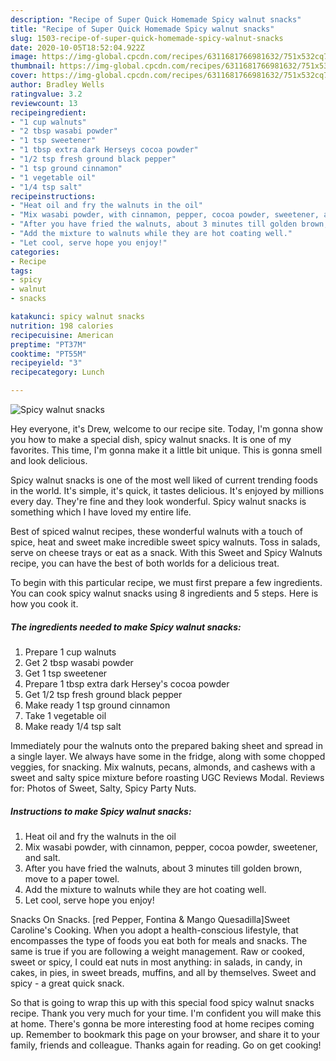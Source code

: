 ```yaml
---
description: "Recipe of Super Quick Homemade Spicy walnut snacks"
title: "Recipe of Super Quick Homemade Spicy walnut snacks"
slug: 1503-recipe-of-super-quick-homemade-spicy-walnut-snacks
date: 2020-10-05T18:52:04.922Z
image: https://img-global.cpcdn.com/recipes/6311681766981632/751x532cq70/spicy-walnut-snacks-recipe-main-photo.jpg
thumbnail: https://img-global.cpcdn.com/recipes/6311681766981632/751x532cq70/spicy-walnut-snacks-recipe-main-photo.jpg
cover: https://img-global.cpcdn.com/recipes/6311681766981632/751x532cq70/spicy-walnut-snacks-recipe-main-photo.jpg
author: Bradley Wells
ratingvalue: 3.2
reviewcount: 13
recipeingredient:
- "1 cup walnuts"
- "2 tbsp wasabi powder"
- "1 tsp sweetener"
- "1 tbsp extra dark Herseys cocoa powder"
- "1/2 tsp fresh ground black pepper"
- "1 tsp ground cinnamon"
- "1 vegetable oil"
- "1/4 tsp salt"
recipeinstructions:
- "Heat oil and fry the walnuts in the oil"
- "Mix wasabi powder, with cinnamon, pepper, cocoa powder, sweetener, and salt."
- "After you have fried the walnuts, about 3 minutes till golden brown, move to a paper towel."
- "Add the mixture to walnuts while they are hot coating well."
- "Let cool, serve hope you enjoy!"
categories:
- Recipe
tags:
- spicy
- walnut
- snacks

katakunci: spicy walnut snacks 
nutrition: 198 calories
recipecuisine: American
preptime: "PT37M"
cooktime: "PT55M"
recipeyield: "3"
recipecategory: Lunch

---
```



![Spicy walnut snacks](https://img-global.cpcdn.com/recipes/6311681766981632/751x532cq70/spicy-walnut-snacks-recipe-main-photo.jpg)

Hey everyone, it's Drew, welcome to our recipe site. Today, I'm gonna show you how to make a special dish, spicy walnut snacks. It is one of my favorites. This time, I'm gonna make it a little bit unique. This is gonna smell and look delicious.

Spicy walnut snacks is one of the most well liked of current trending foods in the world. It's simple, it's quick, it tastes delicious. It's enjoyed by millions every day. They're fine and they look wonderful. Spicy walnut snacks is something which I have loved my entire life.

Best of spiced walnut recipes, these wonderful walnuts with a touch of spice, heat and sweet make incredible sweet spicy walnuts. Toss in salads, serve on cheese trays or eat as a snack. With this Sweet and Spicy Walnuts recipe, you can have the best of both worlds for a delicious treat.


To begin with this particular recipe, we must first prepare a few ingredients. You can cook spicy walnut snacks using 8 ingredients and 5 steps. Here is how you cook it.

<!--inarticleads1-->

##### The ingredients needed to make Spicy walnut snacks:

1. Prepare 1 cup walnuts
1. Get 2 tbsp wasabi powder
1. Get 1 tsp sweetener
1. Prepare 1 tbsp extra dark Hersey&#39;s cocoa powder
1. Get 1/2 tsp fresh ground black pepper
1. Make ready 1 tsp ground cinnamon
1. Take 1 vegetable oil
1. Make ready 1/4 tsp salt


Immediately pour the walnuts onto the prepared baking sheet and spread in a single layer. We always have some in the fridge, along with some chopped veggies, for snacking. Mix walnuts, pecans, almonds, and cashews with a sweet and salty spice mixture before roasting UGC Reviews Modal. Reviews for: Photos of Sweet, Salty, Spicy Party Nuts. 

<!--inarticleads2-->

##### Instructions to make Spicy walnut snacks:

1. Heat oil and fry the walnuts in the oil
1. Mix wasabi powder, with cinnamon, pepper, cocoa powder, sweetener, and salt.
1. After you have fried the walnuts, about 3 minutes till golden brown, move to a paper towel.
1. Add the mixture to walnuts while they are hot coating well.
1. Let cool, serve hope you enjoy!


Snacks On Snacks. [red Pepper, Fontina &amp; Mango Quesadilla]Sweet Caroline&#39;s Cooking. When you adopt a health-conscious lifestyle, that encompasses the type of foods you eat both for meals and snacks. The same is true if you are following a weight management. Raw or cooked, sweet or spicy, I could eat nuts in most anything: in salads, in candy, in cakes, in pies, in sweet breads, muffins, and all by themselves. Sweet and spicy - a great quick snack. 

So that is going to wrap this up with this special food spicy walnut snacks recipe. Thank you very much for your time. I'm confident you will make this at home. There's gonna be more interesting food at home recipes coming up. Remember to bookmark this page on your browser, and share it to your family, friends and colleague. Thanks again for reading. Go on get cooking!
